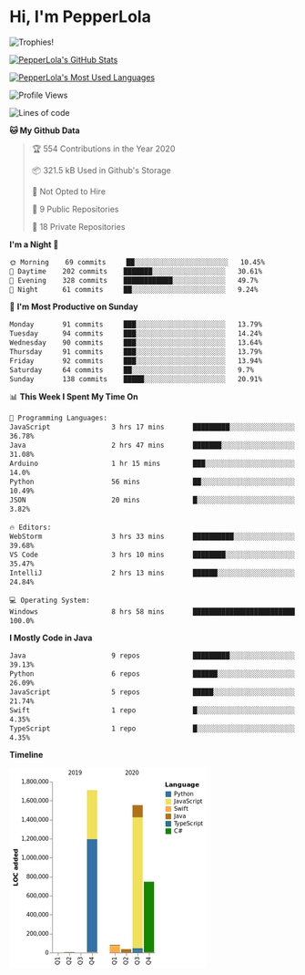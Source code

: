 # Hi, I'm PepperLola
![Trophies!](https://github-profile-trophy.vercel.app/?username=PepperLola&column=10&theme=chalk)

[![PepperLola's GitHub Stats](https://github-readme-stats.vercel.app/api?username=PepperLola&theme=dark&show_icons=true)](https://github.com/anuraghazra/github-readme-stats/)

[![PepperLola's Most Used Languages](https://github-readme-stats.vercel.app/api/top-langs/?username=PepperLola&layout=compact)](https://github.com/anuraghazra/github-readme-stats/)

![Profile Views](https://komarev.com/ghpvc/?username=PepperLola)

<!--START_SECTION:waka-->
![Lines of code](https://img.shields.io/badge/From%20Hello%20World%20I%27ve%20Written-5.6%20million%20lines%20of%20code-blue)

**🐱 My Github Data** 

> 🏆 554 Contributions in the Year 2020
 > 
> 📦 321.5 kB Used in Github's Storage 
 > 
> 🚫 Not Opted to Hire
 > 
> 📜 9 Public Repositories
 > 
> 🔑 18 Private Repositories 

**I'm a Night 🦉** 

```text
🌞 Morning    69 commits     ██░░░░░░░░░░░░░░░░░░░░░░░   10.45% 
🌆 Daytime    202 commits    ███████░░░░░░░░░░░░░░░░░░   30.61% 
🌃 Evening    328 commits    ████████████░░░░░░░░░░░░░   49.7% 
🌙 Night      61 commits     ██░░░░░░░░░░░░░░░░░░░░░░░   9.24%

```
📅 **I'm Most Productive on Sunday** 

```text
Monday       91 commits     ███░░░░░░░░░░░░░░░░░░░░░░   13.79% 
Tuesday      94 commits     ███░░░░░░░░░░░░░░░░░░░░░░   14.24% 
Wednesday    90 commits     ███░░░░░░░░░░░░░░░░░░░░░░   13.64% 
Thursday     91 commits     ███░░░░░░░░░░░░░░░░░░░░░░   13.79% 
Friday       92 commits     ███░░░░░░░░░░░░░░░░░░░░░░   13.94% 
Saturday     64 commits     ██░░░░░░░░░░░░░░░░░░░░░░░   9.7% 
Sunday       138 commits    █████░░░░░░░░░░░░░░░░░░░░   20.91%

```


📊 **This Week I Spent My Time On** 

```text
💬 Programming Languages: 
JavaScript               3 hrs 17 mins       █████████░░░░░░░░░░░░░░░░   36.78% 
Java                     2 hrs 47 mins       ███████░░░░░░░░░░░░░░░░░░   31.08% 
Arduino                  1 hr 15 mins        ███░░░░░░░░░░░░░░░░░░░░░░   14.0% 
Python                   56 mins             ██░░░░░░░░░░░░░░░░░░░░░░░   10.49% 
JSON                     20 mins             █░░░░░░░░░░░░░░░░░░░░░░░░   3.82%

🔥 Editors: 
WebStorm                 3 hrs 33 mins       ██████████░░░░░░░░░░░░░░░   39.68% 
VS Code                  3 hrs 10 mins       ████████░░░░░░░░░░░░░░░░░   35.47% 
IntelliJ                 2 hrs 13 mins       ██████░░░░░░░░░░░░░░░░░░░   24.84%

💻 Operating System: 
Windows                  8 hrs 58 mins       █████████████████████████   100.0%

```

**I Mostly Code in Java** 

```text
Java                     9 repos             █████████░░░░░░░░░░░░░░░░   39.13% 
Python                   6 repos             ██████░░░░░░░░░░░░░░░░░░░   26.09% 
JavaScript               5 repos             █████░░░░░░░░░░░░░░░░░░░░   21.74% 
Swift                    1 repo              █░░░░░░░░░░░░░░░░░░░░░░░░   4.35% 
TypeScript               1 repo              █░░░░░░░░░░░░░░░░░░░░░░░░   4.35%

```


**Timeline**

![Chart not found](https://github.com/PepperLola/PepperLola/blob/master/charts/bar_graph.png) 


<!--END_SECTION:waka-->

